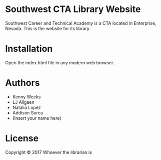 # Southwest CTA Library Website
Southwest Career and Technical Academy is a CTA located in Enterprise, Nevada. This is the website for its library.

# Installation
Open the index.html file in any modern web browser.

# Authors
- Kenny Weeks
- LJ Aligaen
- Natalia Lopez
- Addison Sorca 
- (Insert your name here)

# License
Copyright &copy; 2017 Whoever the librarian is
